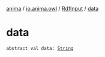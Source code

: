 [anima](../../index.md) / [io.anima.owl](../index.md) / [RdfInput](index.md) / [data](./data.md)

# data

`abstract val data: `[`String`](https://kotlinlang.org/api/latest/jvm/stdlib/kotlin/-string/index.html)